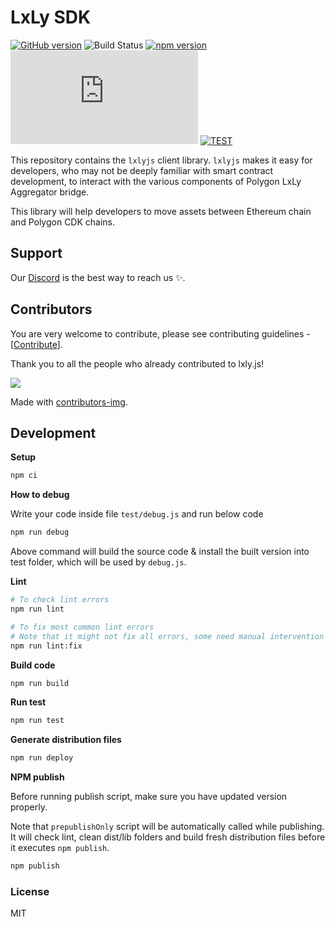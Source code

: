 # LxLy SDK

[![GitHub version](https://badge.fury.io/gh/0xpolygon%2Flxly.js.svg)](https://badge.fury.io/gh/0xpolygon%2Flxly.js)
![Build Status](https://github.com/0xpolygon/lxly.js/workflows/CI/badge.svg?branch=master)
[![npm version](https://badge.fury.io/js/%400xpolygon%2Flxlyjs.svg)](https://badge.fury.io/js/%400xpolygon%2Flxlyjs)
![GitHub](https://img.shields.io/github/license/0xpolygon/lxly.js)
[![TEST](https://github.com/0xpolygon/lxly.js/actions/workflows/test.yml/badge.svg)](https://github.com/0xpolygon/lxly.js/actions/workflows/test.yml)

This repository contains the `lxlyjs` client library. `lxlyjs` makes it easy for developers, who may not be deeply familiar with smart contract development, to interact with the various components of Polygon LxLy Aggregator bridge.

This library will help developers to move assets between Ethereum chain and Polygon CDK chains.

## Support

Our [Discord](https://discord.gg/0xPolygonDevs) is the best way to reach us ✨.

## Contributors

You are very welcome to contribute, please see contributing guidelines - [[Contribute](CONTRIBUTING.md)].

Thank you to all the people who already contributed to lxly.js!

<a href="https://github.com/0xpolygon/lxly.js/graphs/contributors">
  <img src="https://contrib.rocks/image?repo=0xpolygon/lxly.js" />
</a>

Made with [contributors-img](https://contrib.rocks).

## Development

**Setup**

```bash
npm ci
```

**How to debug**

Write your code inside file `test/debug.js` and run below code

```bash
npm run debug
```

Above command will build the source code & install the built version into test folder, which will be used by `debug.js`.

**Lint**

```bash
# To check lint errors
npm run lint

# To fix most common lint errors
# Note that it might not fix all errors, some need manual intervention
npm run lint:fix
```

**Build code**

```bash
npm run build
```

**Run test**

```bash
npm run test
```

**Generate distribution files**

```bash
npm run deploy
```

**NPM publish**

Before running publish script, make sure you have updated version properly.

Note that `prepublishOnly` script will be automatically called while publishing. It will check lint, clean dist/lib folders and build fresh distribution files before it executes `npm publish`.

```bash
npm publish
```

### License

MIT
